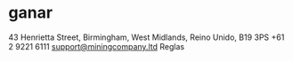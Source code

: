 # ganar
43 Henrietta Street, Birmingham, West Midlands, Reino Unido, B19 3PS +61 2 9221 6111 support@miningcompany.ltd Reglas

